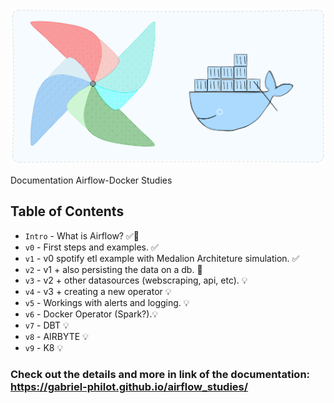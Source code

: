 ![main_docker](https://github.com/Gabriel-Philot/airflow_studies/blob/main/docs/assets/imgs/core_image.png)

Documentation Airflow-Docker Studies

## Table of Contents

* `Intro` - What is Airflow? ✅🔨
* `v0` - First steps and examples. ✅
* `v1` - v0 spotify etl example with Medalion Architeture simulation. ✅
* `v2` - v1 + also persisting the data on a db. 🔨
* `v3` - v2 + other datasources (webscraping, api, etc). 💡
* `v4` - v3 + creating a new operator 💡
* `v5` - Workings with alerts and logging. 💡
* `v6` - Docker Operator (Spark?).💡
* `v7` - DBT 💡
* `v8` - AIRBYTE 💡
* `v9` - K8 💡


### Check out the details and more in link of the documentation: https://gabriel-philot.github.io/airflow_studies/